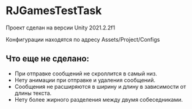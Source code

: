 # RJGamesTestTask

Проект сделан на версии Unity 2021.2.2f1

Конфигурации находятся по адресу Assets/Project/Configs

## Что еще не сделано:
- При отправке сообщений не скроллится в самый низ.
- Нету анимации при отправке и удаления сообщений.
- Сообщения не расширяются в ширину и длину в зависимости от длины текста.
- Нету более жирного разделения между двумя собеседниками.

